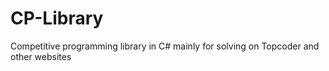 # CP-Library
Competitive programming library in C# mainly for solving on Topcoder and other websites
